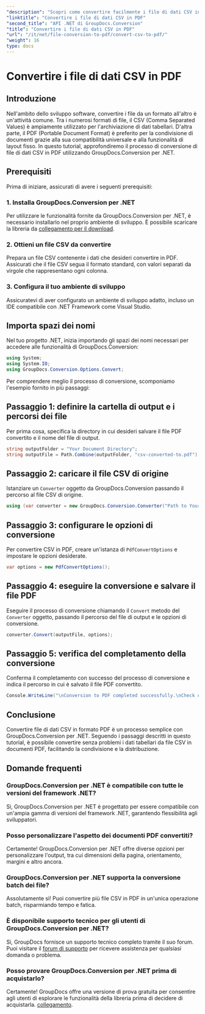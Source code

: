 ```yaml
---
"description": "Scopri come convertire facilmente i file di dati CSV in PDF utilizzando GroupDocs.Conversion per .NET. Segui la nostra guida passo passo."
"linktitle": "Convertire i file di dati CSV in PDF"
"second_title": "API .NET di GroupDocs.Conversion"
"title": "Convertire i file di dati CSV in PDF"
"url": "/it/net/file-conversion-to-pdf/convert-csv-to-pdf/"
"weight": 16
type: docs
---
```

# Convertire i file di dati CSV in PDF

## Introduzione
Nell'ambito dello sviluppo software, convertire i file da un formato all'altro è un'attività comune. Tra i numerosi formati di file, il CSV (Comma Separated Values) è ampiamente utilizzato per l'archiviazione di dati tabellari. D'altra parte, il PDF (Portable Document Format) è preferito per la condivisione di documenti grazie alla sua compatibilità universale e alla funzionalità di layout fisso. In questo tutorial, approfondiremo il processo di conversione di file di dati CSV in PDF utilizzando GroupDocs.Conversion per .NET.
## Prerequisiti
Prima di iniziare, assicurati di avere i seguenti prerequisiti:
### 1. Installa GroupDocs.Conversion per .NET
Per utilizzare le funzionalità fornite da GroupDocs.Conversion per .NET, è necessario installarlo nel proprio ambiente di sviluppo. È possibile scaricare la libreria da [collegamento per il download](https://releases.groupdocs.com/conversion/net/).
### 2. Ottieni un file CSV da convertire
Prepara un file CSV contenente i dati che desideri convertire in PDF. Assicurati che il file CSV segua il formato standard, con valori separati da virgole che rappresentano ogni colonna.
### 3. Configura il tuo ambiente di sviluppo
Assicuratevi di aver configurato un ambiente di sviluppo adatto, incluso un IDE compatibile con .NET Framework come Visual Studio.

## Importa spazi dei nomi
Nel tuo progetto .NET, inizia importando gli spazi dei nomi necessari per accedere alle funzionalità di GroupDocs.Conversion:
```csharp
using System;
using System.IO;
using GroupDocs.Conversion.Options.Convert;
```

Per comprendere meglio il processo di conversione, scomponiamo l'esempio fornito in più passaggi:
## Passaggio 1: definire la cartella di output e i percorsi dei file
Per prima cosa, specifica la directory in cui desideri salvare il file PDF convertito e il nome del file di output.
```csharp
string outputFolder = "Your Document Directory";
string outputFile = Path.Combine(outputFolder, "csv-converted-to.pdf");
```
## Passaggio 2: caricare il file CSV di origine
Istanziare un `Converter` oggetto da GroupDocs.Conversion passando il percorso al file CSV di origine.
```csharp
using (var converter = new GroupDocs.Conversion.Converter("Path to Your CSV File"))
```
## Passaggio 3: configurare le opzioni di conversione
Per convertire CSV in PDF, creare un'istanza di `PdfConvertOptions` e impostare le opzioni desiderate.
```csharp
var options = new PdfConvertOptions();
```
## Passaggio 4: eseguire la conversione e salvare il file PDF
Eseguire il processo di conversione chiamando il `Convert` metodo del `Converter` oggetto, passando il percorso del file di output e le opzioni di conversione.
```csharp
converter.Convert(outputFile, options);
```
## Passaggio 5: verifica del completamento della conversione
Conferma il completamento con successo del processo di conversione e indica il percorso in cui è salvato il file PDF convertito.
```csharp
Console.WriteLine("\nConversion to PDF completed successfully.\nCheck output in {0}", outputFolder);
```

## Conclusione
Convertire file di dati CSV in formato PDF è un processo semplice con GroupDocs.Conversion per .NET. Seguendo i passaggi descritti in questo tutorial, è possibile convertire senza problemi i dati tabellari da file CSV in documenti PDF, facilitando la condivisione e la distribuzione.
## Domande frequenti
### GroupDocs.Conversion per .NET è compatibile con tutte le versioni del framework .NET?
Sì, GroupDocs.Conversion per .NET è progettato per essere compatibile con un'ampia gamma di versioni del framework .NET, garantendo flessibilità agli sviluppatori.
### Posso personalizzare l'aspetto dei documenti PDF convertiti?
Certamente! GroupDocs.Conversion per .NET offre diverse opzioni per personalizzare l'output, tra cui dimensioni della pagina, orientamento, margini e altro ancora.
### GroupDocs.Conversion per .NET supporta la conversione batch dei file?
Assolutamente sì! Puoi convertire più file CSV in PDF in un'unica operazione batch, risparmiando tempo e fatica.
### È disponibile supporto tecnico per gli utenti di GroupDocs.Conversion per .NET?
Sì, GroupDocs fornisce un supporto tecnico completo tramite il suo forum. Puoi visitare il [forum di supporto](https://forum.groupdocs.com/c/conversion/11) per ricevere assistenza per qualsiasi domanda o problema.
### Posso provare GroupDocs.Conversion per .NET prima di acquistarlo?
Certamente! GroupDocs offre una versione di prova gratuita per consentire agli utenti di esplorare le funzionalità della libreria prima di decidere di acquistarla. [collegamento](https://releases.groupdocs.com/conversion/net/).